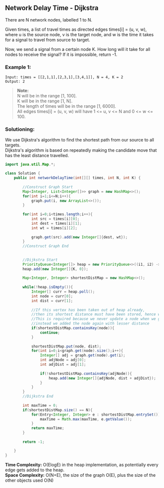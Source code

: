 ## Network Delay Time - Dijkstra

There are N network nodes, labelled 1 to N.

Given times, a list of travel times as directed edges times[i] = (u, v, w), where u is the source node, v is the target node, and w is the time it takes for a signal to travel from source to target.

Now, we send a signal from a certain node K. How long will it take for all nodes to receive the signal? If it is impossible, return -1.  

### Example 1:
```
Input: times = [[2,1,1],[2,3,1],[3,4,1]], N = 4, K = 2
Output: 2
```

> **Note:**  
> N will be in the range [1, 100].  
> K will be in the range [1, N].  
> The length of times will be in the range [1, 6000].  
> All edges times[i] = (u, v, w) will have 1 <= u, v <= N and 0 <= w <= 100.  

 ### Solutioning:
We use Dijkstra's algorithm to find the shortest path from our source to all targets.  
Dijkstra's algorithm is based on repeatedly making the candidate move that has the least distance travelled.

```java
import java.util.Map.*;

class Solution {
    public int networkDelayTime(int[][] times, int N, int K) {
        
        //Construct Graph Start
        Map<Integer, List<Integer[]>> graph = new HashMap<>();
        for(int i=1;i<=N;i++){
            graph.put(i, new ArrayList<>());
        }
        
        for(int i=0;i<times.length;i++){
            int src = times[i][0];
            int dest = times[i][1];
            int wt = times[i][2];
            
            graph.get(src).add(new Integer[]{dest, wt});
        }
        //Construct Graph End
        
        
        //Dijkstra Start
        PriorityQueue<Integer[]> heap = new PriorityQueue<>((i1, i2) -> (i1[1] - i2[1]));
        heap.add(new Integer[]{K, 0});
        
        Map<Integer, Integer> shortestDistMap = new HashMap<>();
        
        while(!heap.isEmpty()){
            Integer[] curr = heap.poll();
            int node = curr[0];
            int dist = curr[1];
            
            //If this vertex has been taken out of heap already, 
            //then its shortest distance must have been stored, hence we skip this 
            //This is required because we never update a node when we get less distance, 
            //instead we added the node again with lesser distance
            if(shortestDistMap.containsKey(node)){
                continue;
            }
            
            shortestDistMap.put(node, dist);
            for(int i=0;i<graph.get(node).size();i++){
                Integer[] adj = graph.get(node).get(i);
                int adjNode = adj[0];
                int adjDist = adj[1];
                
                if(!shortestDistMap.containsKey(adjNode)){
                    heap.add(new Integer[]{adjNode, dist + adjDist});
                }
            }
        }
        //Dijkstra End
        
        int maxTime = 0;
        if(shortestDistMap.size() == N){
            for(Entry<Integer, Integer> e : shortestDistMap.entrySet()){
                maxTime = Math.max(maxTime, e.getValue());
            }
            return maxTime;
        }
        
        return -1;

    }
}
```  
**Time Complexity:** O(ElogE) in the heap implementation, as potentially every edge gets added to the heap.  
**Space Complexity:**  O(N+E), the size of the graph O(E), plus the size of the other objects used O(N)

